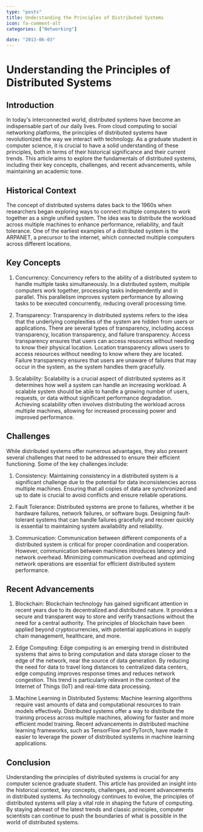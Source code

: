 ```yaml
---
type: "posts"
title: Understanding the Principles of Distributed Systems
icon: fa-comment-alt
categories: ["Networking"]

date: "2013-06-03"
---
```




# Understanding the Principles of Distributed Systems

## Introduction

In today's interconnected world, distributed systems have become an indispensable part of our daily lives. From cloud computing to social networking platforms, the principles of distributed systems have revolutionized the way we interact with technology. As a graduate student in computer science, it is crucial to have a solid understanding of these principles, both in terms of their historical significance and their current trends. This article aims to explore the fundamentals of distributed systems, including their key concepts, challenges, and recent advancements, while maintaining an academic tone.

## Historical Context

The concept of distributed systems dates back to the 1960s when researchers began exploring ways to connect multiple computers to work together as a single unified system. The idea was to distribute the workload across multiple machines to enhance performance, reliability, and fault tolerance. One of the earliest examples of a distributed system is the ARPANET, a precursor to the internet, which connected multiple computers across different locations.

## Key Concepts

1. Concurrency: Concurrency refers to the ability of a distributed system to handle multiple tasks simultaneously. In a distributed system, multiple computers work together, processing tasks independently and in parallel. This parallelism improves system performance by allowing tasks to be executed concurrently, reducing overall processing time.

2. Transparency: Transparency in distributed systems refers to the idea that the underlying complexities of the system are hidden from users or applications. There are several types of transparency, including access transparency, location transparency, and failure transparency. Access transparency ensures that users can access resources without needing to know their physical location. Location transparency allows users to access resources without needing to know where they are located. Failure transparency ensures that users are unaware of failures that may occur in the system, as the system handles them gracefully.

3. Scalability: Scalability is a crucial aspect of distributed systems as it determines how well a system can handle an increasing workload. A scalable system should be able to handle a growing number of users, requests, or data without significant performance degradation. Achieving scalability often involves distributing the workload across multiple machines, allowing for increased processing power and improved performance.

## Challenges

While distributed systems offer numerous advantages, they also present several challenges that need to be addressed to ensure their efficient functioning. Some of the key challenges include:

1. Consistency: Maintaining consistency in a distributed system is a significant challenge due to the potential for data inconsistencies across multiple machines. Ensuring that all copies of data are synchronized and up to date is crucial to avoid conflicts and ensure reliable operations.

2. Fault Tolerance: Distributed systems are prone to failures, whether it be hardware failures, network failures, or software bugs. Designing fault-tolerant systems that can handle failures gracefully and recover quickly is essential to maintaining system availability and reliability.

3. Communication: Communication between different components of a distributed system is critical for proper coordination and cooperation. However, communication between machines introduces latency and network overhead. Minimizing communication overhead and optimizing network operations are essential for efficient distributed system performance.

## Recent Advancements

1. Blockchain: Blockchain technology has gained significant attention in recent years due to its decentralized and distributed nature. It provides a secure and transparent way to store and verify transactions without the need for a central authority. The principles of blockchain have been applied beyond cryptocurrencies, with potential applications in supply chain management, healthcare, and more.

2. Edge Computing: Edge computing is an emerging trend in distributed systems that aims to bring computation and data storage closer to the edge of the network, near the source of data generation. By reducing the need for data to travel long distances to centralized data centers, edge computing improves response times and reduces network congestion. This trend is particularly relevant in the context of the Internet of Things (IoT) and real-time data processing.

3. Machine Learning in Distributed Systems: Machine learning algorithms require vast amounts of data and computational resources to train models effectively. Distributed systems offer a way to distribute the training process across multiple machines, allowing for faster and more efficient model training. Recent advancements in distributed machine learning frameworks, such as TensorFlow and PyTorch, have made it easier to leverage the power of distributed systems in machine learning applications.

## Conclusion

Understanding the principles of distributed systems is crucial for any computer science graduate student. This article has provided an insight into the historical context, key concepts, challenges, and recent advancements in distributed systems. As technology continues to evolve, the principles of distributed systems will play a vital role in shaping the future of computing. By staying abreast of the latest trends and classic principles, computer scientists can continue to push the boundaries of what is possible in the world of distributed systems.